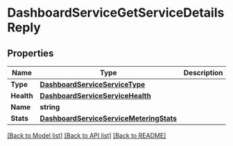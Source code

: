 # DashboardServiceGetServiceDetailsReply

## Properties

Name | Type | Description | Notes
------------ | ------------- | ------------- | -------------
**Type** | [**DashboardServiceServiceType**](dashboard_serviceServiceType.md) |  | [optional] 
**Health** | [**DashboardServiceServiceHealth**](dashboard_serviceServiceHealth.md) |  | [optional] 
**Name** | **string** |  | [optional] 
**Stats** | [**DashboardServiceServiceMeteringStats**](dashboard_serviceServiceMeteringStats.md) |  | [optional] 

[[Back to Model list]](../README.md#documentation-for-models) [[Back to API list]](../README.md#documentation-for-api-endpoints) [[Back to README]](../README.md)


